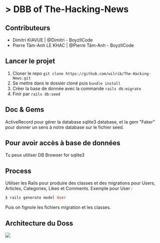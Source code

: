 # > DBB of The-Hacking-News

## Contributeurs

- Dimitri KIAVUE | @Dimitri - BoyzIICode
- Pierre Tâm-Anh LE KHAC | @Pierre Tâm-Anh - BoyzIICode

## Lancer le projet 

1) Cloner le repo ```git clone https://github.com/wilrib/The-Hacking-News.git```
2) Se mettre dans le dossier cloné puis ```bundle install``` 
3) Créer la base de donnée avec la commande ```rails db:migrate```
4) Finir par ```rails db:seed```

## Doc & Gems
ActiveRecord pour gérer la database sqlite3 database, et la gem "Faker" pour donner un sens à notre database sur le fichier seed.

## Pour avoir accès à base de données 

Tu peux utiliser DB Browser for sqlite3

## Process
Utiliser les Rails pour produire des classes et des migrations pour Users, Articles, Categories, Likes et Comments. Exemple pour User :

```ruby
$ rails generate model User
```
Puis on fignole les fichiers migration et les classes. 

## Architecture du Doss






![](https://github.com/wilrib/The-Hacking-News/blob/master/img/25484553.png)
